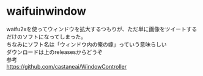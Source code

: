 # waifuinwindow
waifu2xを使ってウィンドウを拡大するつもりが、ただ単に画像をツイートするだけのソフトになってしまった。  
ちなみにソフト名は「ウィンドウ内の俺の嫁」っていう意味らしい  
ダウンロードは上のreleasesからどうぞ  
参考  
https://github.com/castaneai/WindowController  
